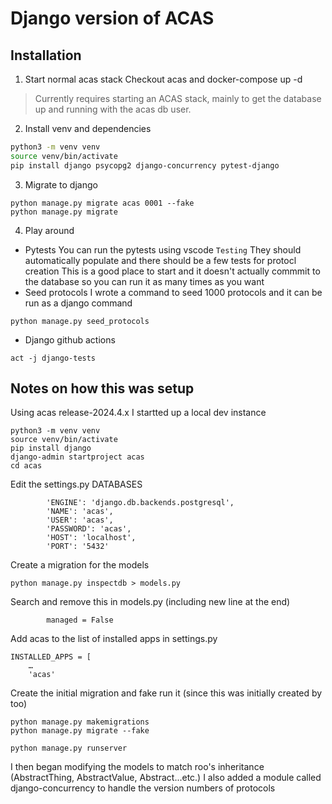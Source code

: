 # Django version of ACAS


## Installation

1. Start normal acas stack
Checkout acas and docker-compose up -d

> Currently requires starting an ACAS stack, mainly to get the database up and running with the acas db user.

2. Install venv and dependencies

```bash
python3 -m venv venv
source venv/bin/activate
pip install django psycopg2 django-concurrency pytest-django
```

3. Migrate to django

```
python manage.py migrate acas 0001 --fake
python manage.py migrate
```

4. Play around

- Pytests
You can run the pytests using vscode `Testing`
They should automatically populate and there should be a few tests for protocl creation
This is a good place to start and it doesn't actually commmit to the database so you can run it as many times as you want
- Seed protocols
I wrote a command to seed 1000 protocols and it can be run as a django command

```
python manage.py seed_protocols
```
- Django github actions
```
act -j django-tests
```




## Notes on how this was setup

Using acas release-2024.4.x I startted up a local dev instance


```
python3 -m venv venv
source venv/bin/activate
pip install django
django-admin startproject acas
cd acas
```

Edit the settings.py DATABASES

```
        'ENGINE': 'django.db.backends.postgresql',
        'NAME': 'acas',
        'USER': 'acas',
        'PASSWORD': 'acas',
        'HOST': 'localhost',
        'PORT': '5432'
```

Create a migration for the models

```
python manage.py inspectdb > models.py
```

Search and remove this in models.py (including new line at the end)
```
        managed = False
```

Add acas to the list of installed apps in settings.py
```
INSTALLED_APPS = [
	…
    'acas'
```

Create the initial migration and fake run it (since this was initially created by too)
```
python manage.py makemigrations
python manage.py migrate --fake
```


```
python manage.py runserver
```


I then began modifying the models to match roo's inheritance (AbstractThing, AbstractValue, Abstract...etc.)
I also added a module called django-concurrency to handle the version numbers of protocols
